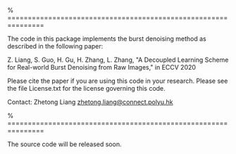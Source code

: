 % ===============================================================

The code in this package implements the burst denoising method as described in the following paper:

  Z. Liang, S. Guo, H. Gu, H. Zhang, L. Zhang, "A Decoupled Learning Scheme for Real-world Burst Denoising from Raw Images," in ECCV 2020

  Please cite the paper if you are using this code in your research.
  Please see the file License.txt for the license governing this code.

  Contact:       Zhetong Liang <zhetong.liang@connect.polyu.hk>

% ===============================================================

The source code will be released soon.
